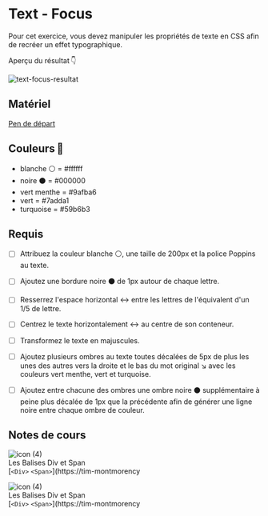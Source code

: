 # Text - Focus
Pour cet exercice, vous devez manipuler les propriétés de texte en CSS afin de recréer un effet typographique.

Aperçu du résultat 👇

![text-focus-resultat](https://github.com/user-attachments/assets/50047656-6347-4967-9c30-271c4951bb89)

## Matériel

[Pen de départ](https://codepen.io/pen?template=MWLgPLm)

## Couleurs 🎨

-  blanche ⚪ = #ffffff
-  noire ⚫️   = #000000
-  vert menthe = #9afba6
-  vert = #7adda1
-  turquoise = #59b6b3
 
## Requis

* [ ] Attribuez la couleur blanche ⚪, une taille de 200px et la police Poppins au texte.
* [ ] Ajoutez une bordure noire ⚫️ de 1px autour de chaque lettre.
* [ ] Resserrez l'espace horizontal ↔️ entre les lettres de l'équivalent d'un 1/5 de lettre.
* [ ] Centrez le texte horizontalement ↔️ au centre de son conteneur.
* [ ] Transformez le texte en majuscules.
* [ ] Ajoutez plusieurs ombres au texte toutes décalées de 5px de plus les unes des autres vers la droite et le bas du mot original ↘️ avec les couleurs vert menthe, vert et turquoise.
* [ ] Ajoutez entre chacune des ombres une ombre noire ⚫️ supplémentaire à peine plus décalée de 1px que la précédente afin de générer une ligne noire entre chaque ombre de couleur.


## Notes de cours

![icon (4)](https://github.com/user-attachments/assets/c79d45ef-87d7-4096-ab1f-7e80b0c2c5e3)<br> Les Balises Div et Span <br> [`<Div>` `<Span>`](https://tim-montmorency

![icon (4)](https://github.com/user-attachments/assets/c79d45ef-87d7-4096-ab1f-7e80b0c2c5e3)<br> Les Balises Div et Span <br> [`<Div>` `<Span>`](https://tim-montmorency

